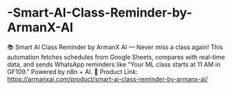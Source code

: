 # -Smart-AI-Class-Reminder-by-ArmanX-AI
📚 Smart AI Class Reminder by ArmanX AI — Never miss a class again! This automation fetches schedules from Google Sheets, compares with real-time data, and sends WhatsApp reminders like “Your ML class starts at 11 AM in GF109.” Powered by n8n + AI. 🔗 Product Link: https://armanxai.com/product/smart-ai-class-reminder-by-armanx-ai/
